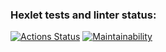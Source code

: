### Hexlet tests and linter status:
[![Actions Status](https://github.com/forever-yes/frontend-project-lvl1/workflows/hexlet-check/badge.svg)](https://github.com/forever-yes/frontend-project-lvl1/actions)
[![Maintainability](https://api.codeclimate.com/v1/badges/a99a88d28ad37a79dbf6/maintainability)](https://codeclimate.com/github/codeclimate/codeclimate/maintainability)
